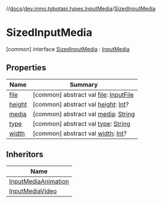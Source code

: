 //[docs](../../../index.md)/[dev.inmo.tgbotapi.types.InputMedia](../index.md)/[SizedInputMedia](index.md)



# SizedInputMedia  
 [common] interface [SizedInputMedia](index.md) : [InputMedia](../-input-media/index.md)   


## Properties  
  
|  Name |  Summary | 
|---|---|
| <a name="dev.inmo.tgbotapi.types.InputMedia/SizedInputMedia/file/#/PointingToDeclaration/"></a>[file](index.md#%5Bdev.inmo.tgbotapi.types.InputMedia%2FSizedInputMedia%2Ffile%2F%23%2FPointingToDeclaration%2F%5D%2FProperties%2F625018081)| <a name="dev.inmo.tgbotapi.types.InputMedia/SizedInputMedia/file/#/PointingToDeclaration/"></a> [common] abstract val [file](index.md#%5Bdev.inmo.tgbotapi.types.InputMedia%2FSizedInputMedia%2Ffile%2F%23%2FPointingToDeclaration%2F%5D%2FProperties%2F625018081): [InputFile](../../dev.inmo.tgbotapi.requests.abstracts/-input-file/index.md)   <br>|
| <a name="dev.inmo.tgbotapi.types.InputMedia/SizedInputMedia/height/#/PointingToDeclaration/"></a>[height](height.md)| <a name="dev.inmo.tgbotapi.types.InputMedia/SizedInputMedia/height/#/PointingToDeclaration/"></a> [common] abstract val [height](height.md): [Int](https://kotlinlang.org/api/latest/jvm/stdlib/kotlin/-int/index.html)?   <br>|
| <a name="dev.inmo.tgbotapi.types.InputMedia/SizedInputMedia/media/#/PointingToDeclaration/"></a>[media](index.md#%5Bdev.inmo.tgbotapi.types.InputMedia%2FSizedInputMedia%2Fmedia%2F%23%2FPointingToDeclaration%2F%5D%2FProperties%2F625018081)| <a name="dev.inmo.tgbotapi.types.InputMedia/SizedInputMedia/media/#/PointingToDeclaration/"></a> [common] abstract val [media](index.md#%5Bdev.inmo.tgbotapi.types.InputMedia%2FSizedInputMedia%2Fmedia%2F%23%2FPointingToDeclaration%2F%5D%2FProperties%2F625018081): [String](https://kotlinlang.org/api/latest/jvm/stdlib/kotlin/-string/index.html)   <br>|
| <a name="dev.inmo.tgbotapi.types.InputMedia/SizedInputMedia/type/#/PointingToDeclaration/"></a>[type](index.md#%5Bdev.inmo.tgbotapi.types.InputMedia%2FSizedInputMedia%2Ftype%2F%23%2FPointingToDeclaration%2F%5D%2FProperties%2F625018081)| <a name="dev.inmo.tgbotapi.types.InputMedia/SizedInputMedia/type/#/PointingToDeclaration/"></a> [common] abstract val [type](index.md#%5Bdev.inmo.tgbotapi.types.InputMedia%2FSizedInputMedia%2Ftype%2F%23%2FPointingToDeclaration%2F%5D%2FProperties%2F625018081): [String](https://kotlinlang.org/api/latest/jvm/stdlib/kotlin/-string/index.html)   <br>|
| <a name="dev.inmo.tgbotapi.types.InputMedia/SizedInputMedia/width/#/PointingToDeclaration/"></a>[width](width.md)| <a name="dev.inmo.tgbotapi.types.InputMedia/SizedInputMedia/width/#/PointingToDeclaration/"></a> [common] abstract val [width](width.md): [Int](https://kotlinlang.org/api/latest/jvm/stdlib/kotlin/-int/index.html)?   <br>|


## Inheritors  
  
|  Name | 
|---|
| <a name="dev.inmo.tgbotapi.types.InputMedia/InputMediaAnimation///PointingToDeclaration/"></a>[InputMediaAnimation](../-input-media-animation/index.md)|
| <a name="dev.inmo.tgbotapi.types.InputMedia/InputMediaVideo///PointingToDeclaration/"></a>[InputMediaVideo](../-input-media-video/index.md)|


